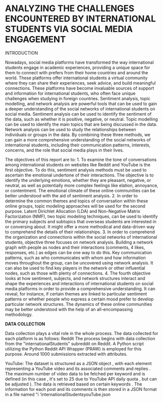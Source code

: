 # ANALYZING THE CHALLENGES ENCOUNTERED BY INTERNATIONAL STUDENTS VIA SOCIAL MEDIA ENGAGEMENT

INTRODUCTION

Nowadays, social media platforms have transformed the way international students engage in academic experiences, providing a unique space for them to connect with prefers from their home countries and around the world. These platforms offer international students a virtual community where they can share their experiences, seek advice, and build meaningful connections. These platforms have become invaluable sources of support and information for international students, who often face unique challenges when studying in foreign countries. Sentiment analysis, topic modelling, and network analysis are powerful tools that can be used to gain a deeper understanding of the social networks of international students on social media. Sentiment analysis can be used to identify the sentiment of the data, such as whether it is positive, negative, or neutral. Topic modelling can be used to identify the main topics that are being discussed in the data. Network analysis can be used to study the relationships between individuals or groups in the data. By combining these three methods, we can gain a more comprehensive understanding of the social networks of international students, including their communication patterns, interests, concerns, and the role that social media plays in their lives.

The objectives of this report are to:
1.
To examine the tone of conversations among international students on websites like Reddit and YouTube is the first objective. To do this, sentiment analysis methods must be used to ascertain the emotional undertone of their interactions. The objective is to identify the underlying emotions, whether they are pleasant, negative, or neutral, as well as potentially more complex feelings like elation, annoyance, or contentment. The emotional climate of these online communities can be better understood with the aid of sentiment analysis.
2.
In order to determine the common themes and topics of conversation within these online groups, topic modeling approaches will be used for the second purpose. Latent Dirichlet Allocation (LDA) and Non-Negative Matrix Factorization (NMF), two topic modeling techniques, can be used to identify the primary subjects and subtopics that overseas students are interested in or conversing about. It might offer a more methodical and data-driven way to comprehend the details of their relationships.
3.
In order to comprehend the organization and connections within the social networks of international students, objective three focuses on network analysis. Building a network graph with people as nodes and their interactions (comments,
4
likes, responses, etc.) as edges can be one way to do this. Key communication
patterns, such as who communicates with whom and how information moves throughout the group, can be uncovered using network analysis. It can also be used to find key players in the network or other influential nodes, such as those with plenty of connections.
4.
The fourth objective looks at how sentiment, subjects, and network structures interact and shape the experiences and interactions of international students on social media platforms in order to provide a comprehensive understanding. It can reveal, for instance, if certain themes are linked to particular sentiment patterns or whether people who express a certain mood prefer to develop particular network structures. The dynamics of these online communities may be better understood with the help of an all-encompassing methodology.

**DATA COLLECTION**

Data collection plays a vital role in the whole process. The data collected for each platform is as follows:
Reddit
The process begins with data collection from the "internationalStudents" subreddit on Reddit. A Python script utilizing the Python Reddit API Wrapper (PRAW) is employed for this purpose. Around 1000 submissions extracted with attributes.

YouTube:
The dataset is structured as a JSON object , with each element representing a YouTube video and its associated comments and replies . The maximum number of video data to be fetched per keyword and is defined (in this case , it's set to 25 due to YouTube API daily quota , but can be adjusted ). The data is retrieved based on certain keywords . 
The information for each post and its comments is then stored in a JSON format in a file named "i ‘internationalStudentsyouTube.json
